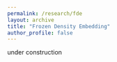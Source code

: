 ```yaml
---
permalink: /research/fde
layout: archive
title: "Frozen Density Embedding"
author_profile: false
---
```


under construction

